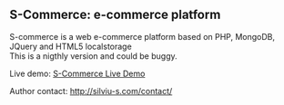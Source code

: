 <h2 id="s-commerce-e-commerce-platform">S-Commerce: e-commerce platform</h2>

<p>S-commerce is a web e-commerce platform based on PHP, MongoDB, JQuery and HTML5 localstorage <br>
This is a nigthly version and could be buggy.</p>

<p>Live demo: <a href="http://silviu-s.com/proiecte/mongo">S-Commerce Live Demo</a></p>
<p>Author contact: <a href="http://silviu-s.com/contact/">http://silviu-s.com/contact/</a></p>
